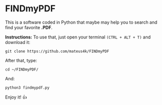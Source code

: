 # FINDmyPDF
This is a software coded in Python that maybe may help you to search and find your favorite **.PDF**.

**Instructions:**
To use that, just open your terminal `(CTRL + ALT + T)` and download it:
```
git clone https://github.com/mateus4k/FINDmyPDF
```
After that, type:
```
cd ~/FINDmyPDF/
```
And:
```
python3 findmypdf.py
```
Enjoy it! :+1:
